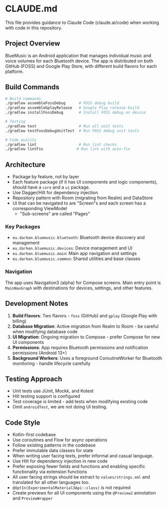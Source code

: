 # CLAUDE.md

This file provides guidance to Claude Code (claude.ai/code) when working with code in this repository.

## Project Overview

BlueMusic is an Android application that manages individual music and voice volumes for each Bluetooth device. The app is distributed on
both GitHub (FOSS) and Google Play Store, with different build flavors for each platform.

## Build Commands

```bash
# Build commands
./gradlew assembleFossDebug      # FOSS debug build
./gradlew assembleGplayRelease   # Google Play release build
./gradlew installFossDebug       # Install FOSS debug on device

# Testing
./gradlew test                   # Run all unit tests
./gradlew testFossDebugUnitTest  # Run FOSS debug unit tests

# Code quality
./gradlew lint                   # Run lint checks
./gradlew lintFix               # Run lint with auto-fix
```

## Architecture

- Package by feature, not by layer
- Each feature package (if it has UI components and logic components), should have a `core` and a `ui` package.
- Use Dagger/Hilt for dependency injection
- Repository pattern with Room (migrating from Realm) and DataStore
- UI that can be navigated to are "Screen"s and each screen has a corresponding ViewModel
    - "Sub-screens" are called "Pages"

### Key Packages

- `eu.darken.bluemusic.bluetooth`: Bluetooth device discovery and management
- `eu.darken.bluemusic.devices`: Device management and UI
- `eu.darken.bluemusic.main`: Main app navigation and settings
- `eu.darken.bluemusic.common`: Shared utilities and base classes

### Navigation

The app uses Navigation3 (alpha) for Compose screens. Main entry point is `MainNavGraph` with destinations for devices, settings, and other
features.

## Development Notes

1. **Build Flavors**: Two flavors - `foss` (GitHub) and `gplay` (Google Play with billing)
2. **Database Migration**: Active migration from Realm to Room - be careful when modifying database code
3. **UI Migration**: Ongoing migration to Compose - prefer Compose for new UI components
4. **Permissions**: App requires Bluetooth permissions and notification permissions (Android 13+)
5. **Background Workers**: Uses a foreground CoroutineWorker for Bluetooth monitoring - handle lifecycle carefully

## Testing Approach

- Unit tests use JUnit, Mockk, and Kotest
- Hilt testing support is configured
- Test coverage is limited - add tests when modifying existing code
- Omit `androidTest`, we are not doing UI testing.

## Code Style

- Kotlin-first codebase
- Use coroutines and Flow for async operations
- Follow existing patterns in the codebase
- Prefer immutable data classes for state
- When writing user facing texts, prefer informal and casual language.
- Use Hilt for dependency injection in new code
- Prefer exposing fewer fields and functions and enabling specific functionality via extension functions
- All user facing strings should be extract to `values/strings.xml` and translated for all other languages too.
- `@OptIn(ExperimentalMaterial3Api::class)` is not required
- Create previews for all UI components using the `@Preview2` annotation and `PreviewWrapper`